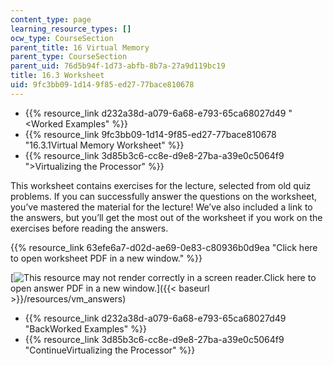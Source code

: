 ```yaml
---
content_type: page
learning_resource_types: []
ocw_type: CourseSection
parent_title: 16 Virtual Memory
parent_type: CourseSection
parent_uid: 76d5b94f-1d73-abfb-8b7a-27a9d119bc19
title: 16.3 Worksheet
uid: 9fc3bb09-1d14-9f85-ed27-77bace810678
---
```


*   {{% resource_link d232a38d-a079-6a68-e793-65ca68027d49 "\<Worked Examples" %}}
*   {{% resource_link 9fc3bb09-1d14-9f85-ed27-77bace810678 "16.3.1Virtual Memory Worksheet" %}}
*   {{% resource_link 3d85b3c6-cc8e-d9e8-27ba-a39e0c5064f9 "\>Virtualizing the Processor" %}}

This worksheet contains exercises for the lecture, selected from old quiz problems. If you can successfully answer the questions on the worksheet, you’ve mastered the material for the lecture! We’ve also included a link to the answers, but you’ll get the most out of the worksheet if you work on the exercises before reading the answers.

{{% resource_link 63efe6a7-d02d-ae69-0e83-c80936b0d9ea "Click here to open worksheet PDF in a new window." %}}

[![This resource may not render correctly in a screen reader.](/images/inacessible.gif)Click here to open answer PDF in a new window.]({{< baseurl >}}/resources/vm_answers)

*   {{% resource_link d232a38d-a079-6a68-e793-65ca68027d49 "BackWorked Examples" %}}
*   {{% resource_link 3d85b3c6-cc8e-d9e8-27ba-a39e0c5064f9 "ContinueVirtualizing the Processor" %}}